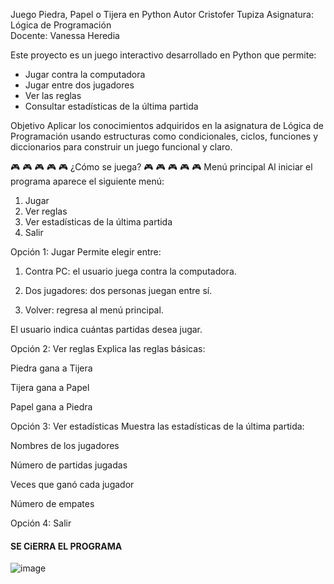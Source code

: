 Juego Piedra, Papel o Tijera en Python
 Autor
Cristofer Tupiza
Asignatura: Lógica de Programación  
Docente: Vanessa Heredia

Este proyecto es un juego interactivo desarrollado en Python que permite:
- Jugar contra la computadora
- Jugar entre dos jugadores
- Ver las reglas 
- Consultar estadísticas de la última partida


Objetivo
Aplicar los conocimientos adquiridos en la asignatura de Lógica de Programación usando estructuras como condicionales, ciclos, funciones y diccionarios para construir un juego funcional y claro.

🎮 🎮 🎮 🎮 🎮 ¿Cómo se juega? 🎮 🎮 🎮 🎮 🎮 
Menú principal
Al iniciar el programa aparece el siguiente menú:

1. Jugar
2. Ver reglas
3. Ver estadísticas de la última partida
4. Salir
   
Opción 1: Jugar
Permite elegir entre:

1. Contra PC: el usuario juega contra la computadora.

2. Dos jugadores: dos personas juegan entre sí.

3. Volver: regresa al menú principal.

El usuario indica cuántas partidas desea jugar.

Opción 2: Ver reglas
Explica las reglas básicas:

Piedra gana a Tijera

Tijera gana a Papel

Papel gana a Piedra

Opción 3: Ver estadísticas
Muestra las estadísticas de la última partida:

Nombres de los jugadores

Número de partidas jugadas

Veces que ganó cada jugador

Número de empates

Opción 4: Salir

####   SE CiERRA EL PROGRAMA ####


 
![image](https://github.com/user-attachments/assets/6ef6cf3f-4a2c-40b0-a472-025d3ff48503)


